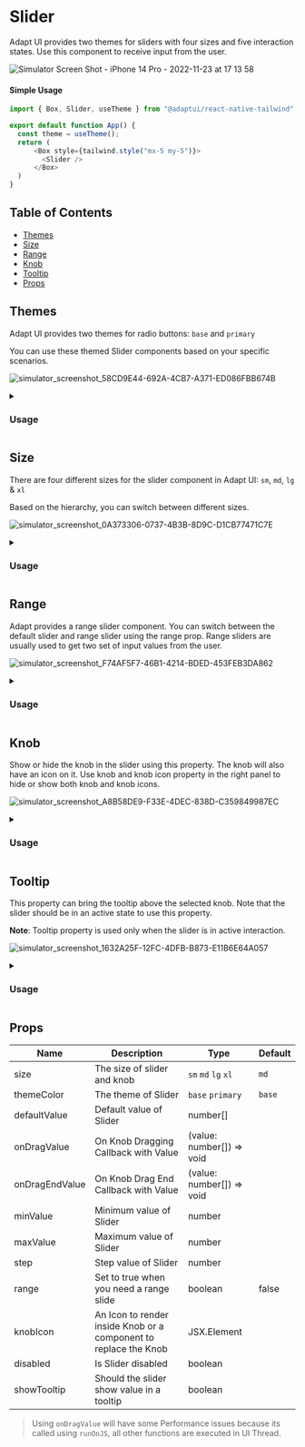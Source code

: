 # Slider

Adapt UI provides two themes for sliders with four sizes and five interaction states. 
Use this component to receive input from the user.

![Simulator Screen Shot - iPhone 14 Pro - 2022-11-23 at 17 13 58](https://user-images.githubusercontent.com/35562287/203538689-745727d4-049a-4a2d-a654-486628e8f14e.png)


#### Simple Usage

```js
import { Box, Slider, useTheme } from "@adaptui/react-native-tailwind";

export default function App() {
  const theme = useTheme();
  return (
      <Box style={tailwind.style("mx-5 my-5")}>
        <Slider />
      </Box>
  )
}
```

## Table of Contents

- [Themes](#themes)
- [Size](#size)
- [Range](#range)
- [Knob](#knob)
- [Tooltip](#tooltip)
- [Props](#props)

## Themes

Adapt UI provides two themes for radio buttons: `base` and `primary`

You can use these themed Slider components based on your specific
scenarios.

![simulator_screenshot_58CD9E44-692A-4CB7-A371-ED086FBB674B](https://user-images.githubusercontent.com/35562287/203539046-e1867de8-3f73-468a-b11e-919a9fadffdb.png)

<details>

<summary>
  <h3>Usage</h3>
</summary>
  
```js
import { Box, Slider, useTheme } from "@adaptui/react-native-tailwind";

export default function App() {
  const theme = useTheme();
  return (
    <>
      <Box style={tailwind.style("mx-5 my-5")}>
        <Slider />
      </Box>
      <Box style={tailwind.style("mx-5 my-5")}>
        <Slider themeColor="primary" />
      </Box>
    </>
  )
}
```
</details>

## Size

There are four different sizes for the slider component in Adapt UI: `sm`, `md`,
`lg` & `xl`

Based on the hierarchy, you can switch between different sizes.

![simulator_screenshot_0A373306-0737-4B3B-8D9C-D1CB77471C7E](https://user-images.githubusercontent.com/35562287/203539267-7e7391ff-c498-43a5-8a16-cfc15c7d8e18.png)

<details>

<summary>
  <h3>Usage</h3>
</summary>

```js
import { Box, Slider, useTheme } from "@adaptui/react-native-tailwind";

export default function App() {
  const theme = useTheme();
  return (
    <Box style={tailwind.style("flex-1 justify-center bg-white-900")}>
      <Box style={tailwind.style("mx-5 my-5")}>
        <Slider size='sm' />
      </Box>
      <Box style={tailwind.style("mx-5 my-5")}>
        <Slider />
      </Box>
      <Box style={tailwind.style("mx-5 my-5")}>
        <Slider size="lg" />
      </Box>
      <Box style={tailwind.style("mx-5 my-5")}>
        <Slider size="xl" />
      </Box>
    </Box>
  )
}
```
</details>

## Range

Adapt provides a range slider component. You can switch between the default slider and range slider using the range prop.
Range sliders are usually used to get two set of input values from the user.

![simulator_screenshot_F74AF5F7-46B1-4214-BDED-453FEB3DA862](https://user-images.githubusercontent.com/35562287/203539501-8371f7d5-fcd0-4e24-bbde-90ce182e919e.png)

<details>

<summary>
  <h3>Usage</h3>
</summary>

```js
import { Box, Slider, useTheme } from "@adaptui/react-native-tailwind";

export default function App() {
  const theme = useTheme();
  return (
    <Box style={tailwind.style("mx-5 my-5")}>
      <Slider range />
    </Box>
  )
}
```
</details>

## Knob

Show or hide the knob in the slider using this property. The knob will also have an icon on it. Use knob and knob icon property in the right panel to hide or show both knob and knob icons.

![simulator_screenshot_A8B58DE9-F33E-4DEC-838D-C359849987EC](https://user-images.githubusercontent.com/35562287/203539721-7cb8f25c-cc41-42b1-9331-dcf9290a9f4f.png)

<details>

<summary>
  <h3>Usage</h3>
</summary>

```js
import { Box, Slider, useTheme } from "@adaptui/react-native-tailwind";

export default function App() {
  const theme = useTheme();
  return (
    <Box style={tailwind.style("mx-5 my-5")}>
      <Slider knobIcon={<Icon icon={<Equals />} />} />
    </Box>
  )
}
```
</details>

## Tooltip

This property can bring the tooltip above the selected knob. Note that the slider should be in an active state to use this property.

**Note**: Tooltip property is used only when the slider is in active interaction.

![simulator_screenshot_1632A25F-12FC-4DFB-B873-E11B6E64A057](https://user-images.githubusercontent.com/35562287/203539888-4bfda7d5-6194-4eb3-8aac-3b788ef80195.png)

<details>

<summary>
  <h3>Usage</h3>
</summary>

```js
import { Box, Slider, useTheme } from "@adaptui/react-native-tailwind";

export default function App() {
  const theme = useTheme();
  return (
    <Box style={tailwind.style("mx-5 my-5")}>
      <Slider showTooltip />
    </Box>
  )
}
```
</details>

## Props

| Name           | Description                                                      | Type                      | Default |
|----------------|------------------------------------------------------------------|---------------------------|---------|
| size           | The size of slider and knob                                      | `sm` `md` `lg` `xl`       | `md`    |
| themeColor     | The theme of Slider                                              | `base` `primary`          | `base`  |
| defaultValue   | Default value of Slider                                          | number[]                  |         |
| onDragValue    | On Knob Dragging Callback with Value                             | (value: number[]) => void |         |
| onDragEndValue | On Knob Drag End Callback with Value                             | (value: number[]) => void |         |
| minValue       | Minimum value of Slider                                          | number                    |         |
| maxValue       | Maximum value of Slider                                          | number                    |         |
| step           | Step value of Slider                                             | number                    |         |
| range          | Set to true when you need a range slide                          | boolean                   | false   |
| knobIcon       | An Icon to render inside Knob or a component to replace the Knob | JSX.Element               |         |
| disabled       | Is Slider disabled                                               | boolean                   |         |
| showTooltip    | Should the slider show value in a tooltip                        | boolean                   |         |

> Using `onDragValue` will have some Performance issues because its called using `runOnJS`, all other functions are executed in UI Thread.
